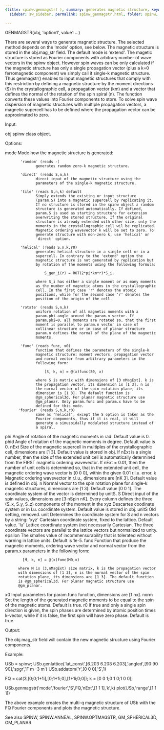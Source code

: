 ```yaml
---
{title: spinw.genmagstr( ), summary: generates magnetic structure, keywords: sample,
  sidebar: sw_sidebar, permalink: spinw_genmagstr.html, folder: spinw, mathjax: 'true'}

---
```

 
GENMAGSTR(obj, 'option1', value1 ...)
 
There are several ways to generate magnetic structure. The selected
method depends on the 'mode' option, see below. The magnetic structure is
stored in the obj.mag_str field. The default mode is 'extend'. The
magetic structure is stored as Fourier components with arbitrary number
of wave vectors in the spinw object. However spin waves can be only
calculated if the magnetic structure has only a single propagation vector
(plus a k=0 ferromagnetic component) we simply call it single-k magnetic
structure. Thus genmagstr() enables to input magnetic structures that
comply with this restriction by defining a magnetic structure by the
moment directions (S) in the crystallographic cell, a propagation vector
(km) and a vector that defines the normal of the rotation of the spin
spiral (n). The function converts these values into Fourier components to
store. To solve spin wave dispersion of magnetic structures with multiple
propagation vectors, a magnetic supercell has to be defined where the
propagation vector can be approximated to zero.
 
Input:
 
obj       spinw class object.
 
Options:
 
mode       Mode how the magnetic structure is generated:
 
           'random' (reads -)
                  generates random zero-k magnetic structure.
 
           'direct' (reads S,n,k)
                  direct input of the magnetic structure using the 
                  parameters of the single-k magnetic structure.
 
           'tile' (reads S,n,k) default
                  Simply extends the existing or input structure
                  (param.S) into a magnetic supercell by replicating it.
                  If no structure is stored in the spinw object a random
                  structure is generated automatically. If defined,
                  param.S is used as starting structure for extension
                  overwriting the stored structure. If the original
                  structure is already extended with other size, only the
                  moments in the crystallographic cell wil be replicated.
                  Magnetic ordering wavevector k will be set to zero. To
                  generate structure with non-zero k, use 'helical' or
                  'direct' option.
 
           'helical' (reads S,n,k,r0)
                  generates helical structure in a single cell or in a
                  supercell. In contrary to the 'extend' option the
                  magnetic structure is not generated by replication but
                  by rotation of the moments using the following formula:
 
                      S_gen_i(r) = ROT(2*pi*km*r)*S_i.
 
                  where S_i has either a single moment or as many moments
                  as the number of magnetic atoms in the crystallographic
                  cell. In the first case 'r' denotes the atomic
                  positions, while for the second case 'r' denotes the
                  position of the origin of the cell.
 
           'rotate' (reads S,n,k)
                  uniform rotation of all magnetic moments with a
                  param.phi angle around the param.n vector. If
                  param.phi=0, all moments are rotated so, that the first
                  moment is parallel to param.n vector in case of
                  collinear structure or in case of planar structure
                  param.n defines the normal of the plane of the magnetic
                  moments.
 
           'func' (reads func, x0)
                  function that defines the parameters of the single-k
                  magnetic structure: moment vectors, propagation vector
                  and normal vector from arbitrary parameters in the
                  following form:
 
                      [S, k, n] = @(x)func(S0, x)
 
                  where S is matrix with dimensions of [3 nMagExt]. k is
                  the propagation vector, its dimension is [1 3]. n is
                  the normal vector of the spin rotation plane, its
                  dimension is [1 3]. The default function is
                  @gm_spherical3d. For planar magnetic structure use
                  @gm_planar. Only param.func and param.x have to be
                  defined for this mode.
          'fourier' (reads S,n,k,r0)
                  same as 'helical', except the S option is taken as the
                  Fourier components, thus if it is real, it will
                  generate a sinusoidally modulated structure instead of
                  a spiral.
 
phi       Angle of rotation of the magnetic moments in rad. Default
          value is 0.
phid      Angle of rotation of the magnetic moments in degree. Default
          value is 0.
nExt      Size of the magnetic supercell in multiples of the
          crystallographic cell, dimensions are [1 3]. Default value is
          stored in obj. If nExt is a single number, then the size of the
          extended unit cell is automatically determined from the FIRST
          magnetic ordering wavevector. If nExt = 0.01, then the number
          of unit cells is determined so, that in the extended unit cell,
          the magnetic ordering wave vector is [0 0 0], within the given
          0.01 r.l.u. error.
k         Magnetic ordering wavevector in r.l.u., dimensions are [nK 3].
          Default value is defined in obj.
n         Normal vector to the spin rotation plane for single-k magnetic
          structures, dimensions are [1 3]. Default value [0 0 1]. The
          coordinate system of the vector is determined by unitS.
S         Direct input of the spin values, dimensions are [3 nSpin nK].
          Every column defines the three (S_x, S_y, S_z) components of
          the moment in the xyz Descartes coodinate system or in l.u.
          coordinate system. Default value is stored in obj.
unitS     Old setting, removed.
unit      Determines the coordinate system for S and n vectors by a
          string:
              'xyz'   Cartesian coordinate system, fixed to the lattice.
                      Default value.
              'lu' 	Lattice coordinate system (not necessarily
                      Cartesian. The three coordinate vectors are
                      parallel to the lattice vectors but normalized to
                      unity.
epsilon   The smalles value of incommensurability that is
          tolerated without warning in lattice units. Default is 1e-5.
func      Function that produce the magnetic moments, ordering wave
          vector and normal vector from the param.x parameters in the
          following form:
 
            [M, k, n] = @(x)func(M0,x)
 
          where M is (3,nMagExt) size matrix, k is the propagation vector
          with dimensions of [1 3], n is the normal vector of the spin
          rotation plane, its dimensions are [1 3]. The default function
          is @gm_spherical3d. For planar magnetic structure use
          @gm_planar.
x0        Input parameters for param.func function, dimensions are
          [1 nx].
norm      Set the length of the generated magnetic moments to be equal to
          the spin of the magnetic atoms. Default is true.
r0        If true and only a single spin direction is given, the spin
          phases are determined by atomic position times k-vector, while
          if it is false, the first spin will have zero phase. Default is
          true.
 
Output:
 
The obj.mag_str field will contain the new magnetic structure using
Fourier components.
 
Example:
 
USb = spinw;
USb.genlattice('lat_const',[6.203 6.203 6.203],'angled',[90 90 90],'spgr','F m -3 m')
USb.addatom('r',[0 0 0],'S',1)
  
FQ = cat(3,[0;0;1+1i],[0;1+1i;0],[1+1i;0;0]);
k  = [0 0 1;0 1 0;1 0 0];
  
USb.genmagstr('mode','fourier','S',FQ,'nExt',[1 1 1],'k',k)
plot(USb,'range',[1 1 1])
 
The above example creates the multi-q magnetic structure of USb with the
FQ Fourier components and plots the magnetic structure.
 
See also SPINW, SPINW.ANNEAL, SPINW.OPTMAGSTR, GM_SPHERICAL3D, GM_PLANAR.
 

